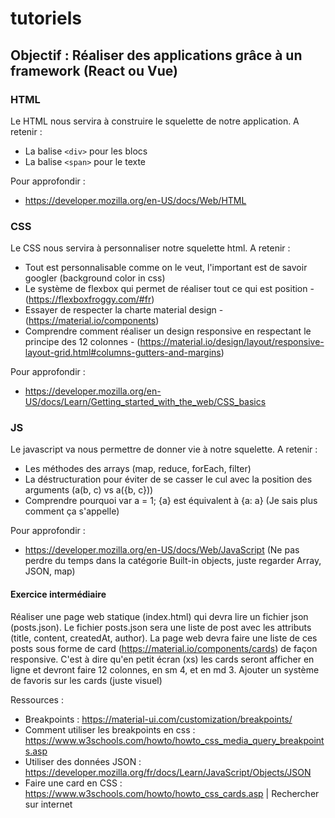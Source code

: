 # tutoriels

## Objectif : Réaliser des applications grâce à un framework (React ou Vue)

### HTML
Le HTML nous servira à construire le squelette de notre application.
A retenir :
- La balise `<div>` pour les blocs
- La balise `<span>` pour le texte

Pour approfondir : 
- https://developer.mozilla.org/en-US/docs/Web/HTML

### CSS
Le CSS nous servira à personnaliser notre squelette html.
A retenir :
- Tout est personnalisable comme on le veut, l'important est de savoir googler (background color in css)
- Le système de flexbox qui permet de réaliser tout ce qui est position - (https://flexboxfroggy.com/#fr)
- Essayer de respecter la charte material design - (https://material.io/components)
- Comprendre comment réaliser un design responsive en respectant le principe des 12 colonnes - (https://material.io/design/layout/responsive-layout-grid.html#columns-gutters-and-margins)

Pour approfondir :
- https://developer.mozilla.org/en-US/docs/Learn/Getting_started_with_the_web/CSS_basics

### JS
Le javascript va nous permettre de donner vie à notre squelette.
A retenir :
- Les méthodes des arrays (map, reduce, forEach, filter)
- La déstructuration pour éviter de se casser le cul avec la position des arguments (a(b, c) vs a({b, c}))
- Comprendre pourquoi var a = 1; {a} est équivalent à {a: a} (Je sais plus comment ça s'appelle)

Pour approfondir : 
- https://developer.mozilla.org/en-US/docs/Web/JavaScript (Ne pas perdre du temps dans la catégorie Built-in objects, juste regarder Array, JSON, map)

#### Exercice intermédiaire
Réaliser une page web statique (index.html) qui devra lire un fichier json (posts.json). 
Le fichier posts.json sera une liste de post avec les attributs (title, content, createdAt, author).
La page web devra faire une liste de ces posts sous forme de card (https://material.io/components/cards) de façon responsive. 
C'est à dire qu'en petit écran (xs) les cards seront afficher en ligne et devront faire 12 colonnes, en sm 4, et en md 3.
Ajouter un système de favoris sur les cards (juste visuel)

Ressources :
- Breakpoints : https://material-ui.com/customization/breakpoints/
- Comment utiliser les breakpoints en css : https://www.w3schools.com/howto/howto_css_media_query_breakpoints.asp
- Utiliser des données JSON : https://developer.mozilla.org/fr/docs/Learn/JavaScript/Objects/JSON
- Faire une card en CSS : https://www.w3schools.com/howto/howto_css_cards.asp | Rechercher sur internet
